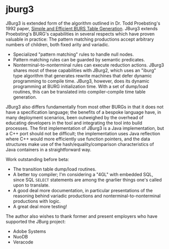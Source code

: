 # jburg3
JBurg3 is  extended form of the algorithm outlined in Dr. Todd Proebsting's 1992 paper, [Simple and Efficient BURS Table Generation](http://research.cs.wisc.edu/techreports/1991/TR1065.pdf). JBurg3 extends Proebsting's BURG's capabilities in several respects which have proven valuable in practice:
The pattern matching productions accept arbitrary numbers of children, both fixed arity and variadic.
* Specialized "pattern matching" rules to handle null nodes.
* Pattern matching rules can be guarded by semantic predicates.
* Nonterminal-to-nonterminal rules can execute reduction actions.
JBurg3 shares most of these capabilities with JBurg2, which uses an "iburg" type algorithm that generates rewrite machines that defer dynamic programming to compile time. JBurg3, however, does its dynamic programming at BURG initialization time. With a set of dump/load routines, this can be translated into compiler-compile time table generation.

JBurg3 also differs fundamentally from most other BURGs in that it does not have a specification language; the benefits of a bespoke language have, in many deployment scenarios, been outweighed by the overhead of educating developers in the tool and integrating the tool into build processes. The first implementation of JBurg3 is a Java implementation, but a C++ port should not be difficult; the implementation uses Java reflection where C++ would more efficiently use function pointers, and the data structures make use of the hash/equality/comparison characteristics of Java containers in a straightforward way.

Work outstanding before beta:
* The transition table dump/load routines.
* A better toy compiler; I'm considering a "4GL" with embedded SQL, since SQL `SELECT` statements are among the gnarlier things one's called upon to translate.
* A good deal more documentation, in particular presentations of the reasoning behind variadic productions and nonterminal-to-nonterminal productions with logic.
* A great deal more testing!

The author also wishes to thank former and present employers who have supported the JBurg project:

* Adobe Systems
* NuoDB
* Veracode
